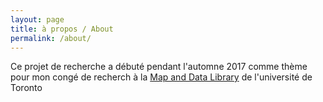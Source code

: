 ```yaml
---
layout: page
title: à propos / About 
permalink: /about/
---
```


Ce projet de recherche a débuté pendant l'automne 2017 comme thème pour mon congé de recherch à la [Map and Data Library](http://mdl.library.utoronto.ca) de l'université de Toronto 

